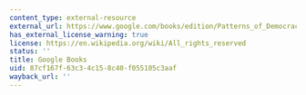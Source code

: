 ```yaml
---
content_type: external-resource
external_url: https://www.google.com/books/edition/Patterns_of_Democracy/j_6r6WtJPiYC?hl=en&gbpv=1
has_external_license_warning: true
license: https://en.wikipedia.org/wiki/All_rights_reserved
status: ''
title: Google Books
uid: 87cf167f-63c3-4c15-8c40-f055105c3aaf
wayback_url: ''
---
```


